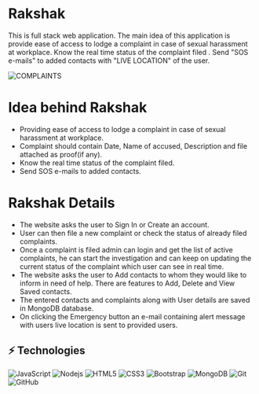 # Rakshak
This is full stack web application. The main idea of this application is provide ease of access to lodge a complaint in case of sexual harassment at workplace. Know the real time status of the complaint filed . Send "SOS e-mails" to added contacts with "LIVE LOCATION" of the user.

![COMPLAINTS](https://user-images.githubusercontent.com/56023805/180623579-8607f132-05be-4084-a86a-5ec9c6baee84.png)

# Idea behind Rakshak

<ul> 
<li>Providing ease of access to lodge a complaint in case of sexual harassment at workplace.</li>

<li>Complaint should contain Date, Name of accused, Description and file attached as proof(if any).</li>

<li>Know the real time status of the complaint filed.</li>

<li>Send SOS e-mails to added contacts.</li>
</ul>

# Rakshak Details

<ul>
<li>The website asks the user to Sign In or Create an account.</li>

<li>User can then file a new complaint or check the status of already filed complaints.</li>

<li>Once a complaint is filed admin can login and get the list of active complaints, he can start the investigation and can keep on updating the current status of the complaint which user can see in real time.</li>

<li>The website asks the user to Add contacts to whom they would like to inform in need of help. There are features to Add, Delete and View Saved contacts.</li>

<li>The entered contacts and complaints along with User details are saved in MongoDB database.</li>

<li>On clicking the Emergency button an e-mail containing alert message with users live location is sent to provided users.</li>
</ul>

## ⚡ Technologies

![JavaScript](https://img.shields.io/badge/-JavaScript-black?style=flat-square&logo=javascript)
![Nodejs](https://img.shields.io/badge/-Nodejs-black?style=flat-square&logo=Node.js)
![HTML5](https://img.shields.io/badge/-HTML5-E34F26?style=flat-square&logo=html5&logoColor=white)
![CSS3](https://img.shields.io/badge/-CSS3-1572B6?style=flat-square&logo=css3)
![Bootstrap](https://img.shields.io/badge/-Bootstrap-563D7C?style=flat-square&logo=bootstrap)
![MongoDB](https://img.shields.io/badge/-MongoDB-black?style=flat-square&logo=mongodb)
![Git](https://img.shields.io/badge/-Git-black?style=flat-square&logo=git)
![GitHub](https://img.shields.io/badge/-GitHub-181717?style=flat-square&logo=github)

